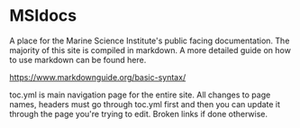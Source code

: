 # MSIdocs
A place for the Marine Science Institute's public facing documentation. The majority of this site is compiled in markdown. A more detailed guide on how to use markdown can be found here.

https://www.markdownguide.org/basic-syntax/

toc.yml is main navigation page for the entire site. All changes to page names, headers must go through toc.yml first and then you can update it through the page you're trying to edit. Broken links if done otherwise. 
